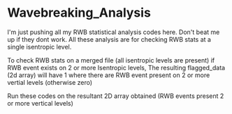 # Wavebreaking_Analysis
I'm just pushing all my RWB statistical analysis codes here. Don't beat me up if they dont work.
All these analysis are for checking RWB stats at a single isentropic level.

To check RWB stats on a merged file (all isentropic levels are present) if RWB event exists on 2 or more Isentropic levels, 
The resulting flagged_data (2d array) will have 1 where there are RWB event present on 2 or more vertial levels (otherwise zero)

Run these codes on the resultant 2D array obtained (RWB events present 2 or more vertical levels)

